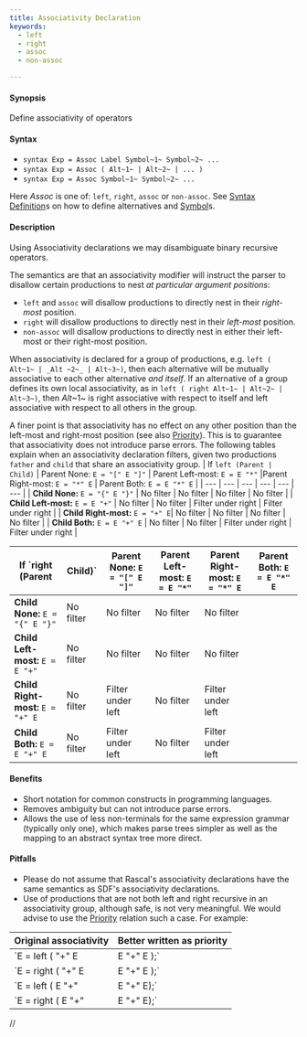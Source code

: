 ```yaml
---
title: Associativity Declaration
keywords:
  - left
  - right
  - assoc
  - non-assoc

---
```


#### Synopsis

Define associativity of operators

#### Syntax

*  `syntax Exp = Assoc Label Symbol~1~ Symbol~2~ ...`
*  `syntax Exp = Assoc ( Alt~1~ | Alt~2~ | ... )`
*  `syntax Exp = Assoc Symbol~1~ Symbol~2~ ...`
 

Here _Assoc_ is one of: `left`, `right`, `assoc` or `non-assoc`. See [Syntax Definition](../../../../../Rascal/Declarations/SyntaxDefinition/)s on how to define alternatives and [Symbol](../../../../../Rascal/Declarations/SyntaxDefinition/Symbol/)s.

#### Description

Using Associativity declarations we may disambiguate binary recursive operators. 

The semantics are that an associativity modifier will instruct the parser to disallow certain productions to nest _at particular argument positions_:

*  `left` and `assoc` will disallow productions to directly nest in their _right-most_ position.
*  `right` will disallow productions to directly nest in their _left-most_ position.
*  `non-assoc` will disallow productions to directly nest in either their left-most or their right-most position.

When associativity is declared for a group of productions, e.g. `left ( Alt~1~ | _Alt ~2~_ | Alt~3~)`, then each alternative will be mutually associative to each other alternative _and itself_. If an alternative of a group defines its own local associativity, as in `left ( right Alt~1~ | Alt~2~ | Alt~3~)`, then _Alt_~1~ is right associative with respect to itself and left associative with respect to all others in the group. 

A finer point is that associativity has no effect on any other position than the left-most and right-most position (see also [Priority](../../../../../Rascal/Declarations/SyntaxDefinition/Disambiguation/Priority/)). This is to guarantee that associativity does not introduce parse errors. The following tables explain when an associativity declaration filters, given two productions `father` and `child` that share an associativity group.
| If `left (Parent | Child)`      | Parent None: `E = "[" E "]"` | Parent Left-most: `E = E "*"` |Parent  Right-most: `E = "*" E` | Parent Both: `E = E "*" E`   |
| --- | --- | --- | --- | --- | --- |
| __Child None:__ `E = "{" E "}"`  | No filter        | No filter            | No filter                     | No filter               |
| __Child Left-most:__ `E = E "+"` | No filter        | No filter            | Filter under right            | Filter under right      |
| __Child Right-most:__ `E = "+" E`| No filter        | No filter            | No filter                     | No filter       |
| __Child Both:__ `E = E "+" E`    | No filter        | No filter            | Filter under right            | Filter under right      |


| If `right (Parent | Child)` | Parent None: `E = "[" E "]"` | Parent Left-most: `E = E "*"` |Parent  Right-most: `E = "*" E` | Parent Both: `E = E "*" E`   |
| --- | --- | --- | --- | --- | --- |
| __Child None:__ `E = "{" E "}"` | No filter        | No filter                    | No filter              | No filter               |
| __Child Left-most:__ `E = E "+"` | No filter       | No filter                    | No filter              | No filter      |
| __Child Right-most:__ `E = "+" E`| No filter       | Filter under left            | No filter              | Filter under left       |
| __Child Both:__ `E = E "+" E`   | No filter        | Filter under left            | No filter              | Filter under left   |




#### Benefits

*  Short notation for common constructs in programming languages.
*  Removes ambiguity but can not introduce parse errors.
*  Allows the use of less non-terminals for the same expression grammar (typically only one), which makes parse trees simpler as well as the mapping to an abstract syntax tree more direct.

#### Pitfalls

*  Please do not assume that Rascal's associativity declarations have the same semantics as SDF's associativity declarations.
*  Use of productions that are not both left and right recursive in an associativity group, although safe, is not very meaningful. We would advise to use the [Priority](../../../../../Rascal/Declarations/SyntaxDefinition/Disambiguation/Priority/) relation such a case. For example:

| Original associativity | Better written as priority  |
| --- | --- |
|`E = left ( "+" E | E "+" E );` | `E = E "+" E > "+" E;`  |
|`E = right ( "+" E | E "+" E );` | `E = "+" E > E "+" E;`  |
|`E = left ( E "+" | E "+" E);` | `E = E "+" > E "+" E;`  |
|`E = right ( E "+" | E "+" E);` | `E = E "+" E > E "+" ;` |


//


